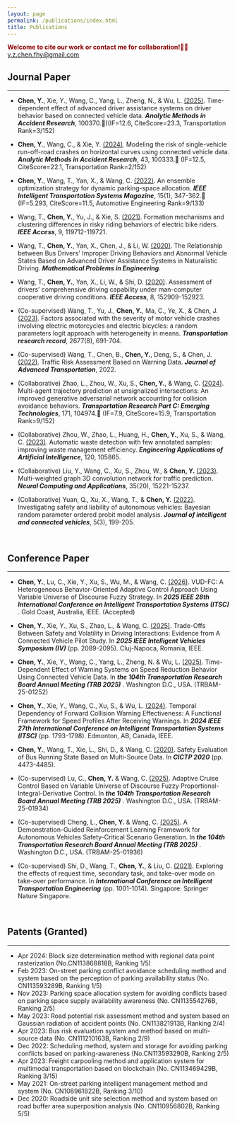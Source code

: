 ```yaml
---
layout: page
permalink: /publications/index.html
title: Publications
---
```

<span style="color:#8B0000">**Welcome to cite our work or contact me for collaboration!**🎉🎉 
<span style="color:#4682B4">y.z.chen.fhy@gmail.com</span></span>

## Journal Paper
---
- **Chen, Y.**, Xie, Y., Wang, C., Yang, L., Zheng, N., & Wu, L. [(2025)](https://doi.org/10.1016/j.amar.2025.100370). Time-dependent effect of advanced driver assistance systems on driver behavior based on connected vehicle data. **_Analytic Methods in Accident Research_**, 100370.🎉((IF=12.6, CiteScore=23.3, Transportation Rank=3/152)
- **Chen, Y.**, Wang, C., & Xie, Y. [(2024)](https://doi.org/10.1016/j.amar.2024.100333). Modeling the risk of single-vehicle run-off-road crashes on horizontal curves using connected vehicle data. **_Analytic Methods in Accident Research_**, 43, 100333.🎉 (IF=12.5, CiteScore=22.1, Transportation Rank=2/152)
- **Chen, Y.**, Wang, T., Yan, X., & Wang, C. [(2022)](https://doi.org/10.1109/MITS.2022.3163506). An ensemble optimization strategy for dynamic parking-space allocation. **_IEEE Intelligent Transportation Systems Magazine_**, 15(1), 347-362.🎉 (IF=5.293, CiteScore=11.5, Automotive Engineering Rank=9/133)
- Wang, T., **Chen, Y.**, Yu, J., & Xie, S. [(2021)](https://doi.org/10.1109/ACCESS.2021.3108039). Formation mechanisms and clustering differences in risky riding behaviors of electric bike riders. **_IEEE Access_**, 9, 119712-119721.
- Wang, T., **Chen, Y.**, Yan, X., Chen, J., & Li, W. [(2020)](https://doi.org/10.1155/2020/9743504). The Relationship between Bus Drivers' Improper Driving Behaviors and Abnormal Vehicle States Based on Advanced Driver Assistance Systems in Naturalistic Driving. **_Mathematical Problems in Engineering_**.
- Wang, T., **Chen, Y.**, Yan, X., Li, W., & Shi, D. [(2020)](https://doi.org/10.1109/ACCESS.2020.3016834). Assessment of drivers’ comprehensive driving capability under man-computer cooperative driving conditions. **_IEEE Access_**, 8, 152909-152923.

- (Co-supervised) Wang, T., Yu, J., **Chen, Y.**, Ma, C., Ye, X., & Chen, J. [(2023)](https://doi.org/10.1177/03611981231157716). Factors associated with the severity of motor vehicle crashes involving electric motorcycles and electric bicycles: a random parameters logit approach with heterogeneity in means. **_Transportation research record_**, 2677(8), 691-704.
- (Co-supervised) Wang, T., Chen, B., **Chen, Y.**, Deng, S., & Chen, J. [(2022)](https://doi.org/10.1155/2022/1191239). Traffic Risk Assessment Based on Warning Data. **_Journal of Advanced Transportation_**, 2022.

- (Collaborative) Zhao, L., Zhou, W., Xu, S., **Chen, Y.**, & Wang, C. [(2024)](https://doi.org/10.1016/j.trc.2024.104974). Multi-agent trajectory prediction at unsignalized intersections: An improved generative adversarial network accounting for collision avoidance behaviors. **_Transportation Research Part C: Emerging Technologies_**, 171, 104974.🎉 (IF=7.9, CiteScore=15.9, Transportation Rank=9/152)
- (Collaborative) Zhou, W., Zhao, L., Huang, H., **Chen, Y.**, Xu, S., & Wang, C. [(2023)](https://doi.org/10.1016/j.engappai.2023.105865). Automatic waste detection with few annotated samples: improving waste management efficiency. **_Engineering Applications of Artificial Intelligence_**, 120, 105865.
- (Collaborative) Liu, Y., Wang, C., Xu, S., Zhou, W., & **Chen, Y.** [(2023)](https://doi.org/10.1007/s00521-023-08519-8). Multi-weighted graph 3D convolution network for traffic prediction. **_Neural Computing and Applications_**, 35(20), 15221-15237.
- (Collaborative) Yuan, Q., Xu, X., Wang, T., & **Chen, Y.** [(2022)](https://doi.org/10.1108/JICV-04-2022-0012). Investigating safety and liability of autonomous vehicles: Bayesian random parameter ordered probit model analysis. **_Journal of intelligent and connected vehicles_**, 5(3), 199-205.

 <br>

## Conference Paper
---
- **Chen, Y.**, Lu, C., Xie, Y., Xu, S., Wu, M., & Wang, C. [(2026)](https://its.papercept.net/conferences/scripts/abstract.pl?ConfID=91&Number=829). VUD-FC: A Heterogeneous Behavior-Oriented Adaptive Control Approach Using Variable Universe of Discourse Fuzzy Strategy. In **_2025 IEEE 28th International Conference on Intelligent Transportation Systems (ITSC)_** . Gold Coast, Australia, IEEE. (Accepted)
- **Chen, Y.**, Xie, Y., Xu, S., Zhao, L., & Wang, C. [(2025)](https://doi.org/10.1109/IV64158.2025.11097600). Trade-Offs Between Safety and Volatility in Driving Interactions: Evidence from A Connected Vehicle Pilot Study. In **_2025 IEEE Intelligent Vehicles Symposium (IV)_** (pp. 2089-2095). Cluj-Napoca, Romania, IEEE.
- **Chen, Y.**, Xie, Y., Wang, C., Yang, L., Zheng, N. & Wu, L. [(2025)](https://annualmeeting.mytrb.org/OnlineProgramArchive/Details/23085). Time-Dependent Effect of Warning Systems on Speed Reduction Behavior Using Connected Vehicle Data. In **_the 104th Transportation Research Board Annual Meeting (TRB 2025)_** . Washington D.C., USA. (TRBAM-25-01252)
- **Chen, Y.**, Xie, Y., Wang, C., Xu, S., & Wu, L. [(2024)](https://doi.org/10.1109/ITSC58415.2024.10919910). Temporal Dependency of Forward Collision Warning Effectiveness: A Functional Framework for Speed Profiles After Receiving Warnings. In **_2024 IEEE 27th International Conference on Intelligent Transportation Systems (ITSC)_** (pp. 1793-1798). Edmonton, AB, Canada, IEEE.
- **Chen, Y.**, Wang, T., Xie, L., Shi, D., & Wang, C. [(2020)](https://ascelibrary.org/doi/abs/10.1061/9780784483053.372). Safety Evaluation of Bus Running State Based on Multi-Source Data. In **_CICTP 2020_** (pp. 4473-4485).

-  (Co-supervised) Lu, C., **Chen, Y.** & Wang, C. [(2025)](https://annualmeeting.mytrb.org/OnlineProgramArchive/Details/22800). Adaptive Cruise Control Based on Variable Universe of Discourse Fuzzy Proportional-Integral-Derivative Control. In **_the 104th Transportation Research Board Annual Meeting (TRB 2025)_** . Washington D.C., USA. (TRBAM-25-01934)
-  (Co-supervised) Cheng, L., **Chen, Y.** & Wang, C. [(2025)](https://annualmeeting.mytrb.org/OnlineProgramArchive/Details/22800). A Demonstration-Guided Reinforcement Learning Framework for Autonomous Vehicles Safety-Critical Scenario Generation. In **_the 104th Transportation Research Board Annual Meeting (TRB 2025)_** . Washington D.C., USA. (TRBAM-25-01936)
-  (Co-supervised) Shi, D., Wang, T., **Chen, Y.**, & Liu, C. [(2021)](https://doi.org/10.1007/978-981-19-2259-6_88). Exploring the effects of request time, secondary task, and take-over mode on take-over performance. In **_International Conference on Intelligent Transportation Engineering_** (pp. 1001-1014). Singapore: Springer Nature Singapore.


<br>

## Patents (Granted)
---
- Apr 2024: Block size determination method with regional data point rasterization (No.CN113868818B, Ranking 1/5)
- Feb 2023: On-street parking conflict avoidance scheduling method and system based on the perception of parking availability status (No. CN113593289B, Ranking 1/5)
- Nov 2023: Parking space allocation system for avoiding conflicts based on parking space supply availability awareness (No. CN113554276B, Ranking 2/5)
- May 2023: Road potential risk assessment method and system based on Gaussian radiation of accident points (No. CN113821913B, Ranking 2/4)
- Apr 2023: Bus risk evaluation system and method based on multi-source data (No. CN111210163B, Ranking 2/9)
- Dec 2022: Scheduling method, system and storage for avoiding parking conflicts based on parking-awareness (No.CN113593290B, Ranking 2/5)
- Apr 2023: Freight carpooling method and application system for multimodal transportation based on blockchain (No. CN113469429B, Ranking 3/15)
- May 2021: On-street parking intelligent management method and system (No. CN108961822B, Ranking 3/10)
- Dec 2020: Roadside unit site selection method and system based on road buffer area superposition analysis (No. CN110956802B, Ranking 5/5)

<br>


